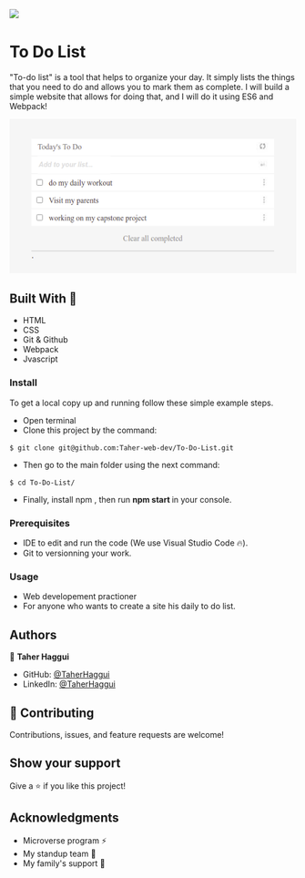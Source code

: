 ![](https://img.shields.io/badge/Microverse-blueviolet) 

# To Do List 
"To-do list" is a tool that helps to organize your day. It simply lists the things that you need to do and allows you to mark them as complete. I will build a simple website that allows for doing that, and I  will do it using ES6 and Webpack!

![home_page](https://github.com/Taher-web-dev/To-Do-List/blob/list-structure/src/assets/Images/to-do-list.png)

## Built With 🔨

- HTML
- CSS
- Git & Github
- Webpack
- Jvascript

### Install

To get a local copy up and running follow these simple example steps.
- Open terminal
- Clone this project by the command: 

```
$ git clone git@github.com:Taher-web-dev/To-Do-List.git
```

- Then go to the main folder using the next command:

```
$ cd To-Do-List/
```

- Finally, install npm , then run <b> npm start </b> in your console.


### Prerequisites

- IDE to edit and run the code (We use Visual Studio Code 🔥).
- Git to versionning your work.


### Usage

- Web developement practioner
- For anyone who wants to create a site his daily to do list.


## Authors

👤 **Taher Haggui**

- GitHub: [@TaherHaggui](https://github.com/Taher-web-dev)
- LinkedIn: [@TaherHaggui](https://www.linkedin.com/in/taher-haggui-66b5a6198/)


## 🤝 Contributing

Contributions, issues, and feature requests are welcome!



## Show your support

Give a ⭐️ if you like this project!


## Acknowledgments
- Microverse program ⚡
- My standup team 🏹
- My family's support 🙌


